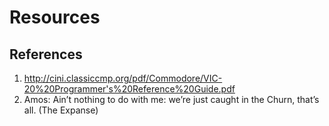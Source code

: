 # Resources

## References

1. http://cini.classiccmp.org/pdf/Commodore/VIC-20%20Programmer's%20Reference%20Guide.pdf
2. Amos: Ain’t nothing to do with me: we’re just caught in the Churn, that’s all. (The Expanse)
